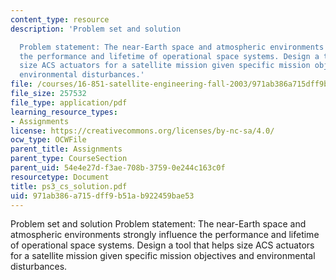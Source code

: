 ```yaml
---
content_type: resource
description: 'Problem set and solution

  Problem statement: The near-Earth space and atmospheric environments strongly influence
  the performance and lifetime of operational space systems. Design a tool that helps
  size ACS actuators for a satellite mission given specific mission objectives and
  environmental disturbances.'
file: /courses/16-851-satellite-engineering-fall-2003/971ab386a715dff9b51ab922459bae53_ps3_cs_solution.pdf
file_size: 257532
file_type: application/pdf
learning_resource_types:
- Assignments
license: https://creativecommons.org/licenses/by-nc-sa/4.0/
ocw_type: OCWFile
parent_title: Assignments
parent_type: CourseSection
parent_uid: 54e4e27d-f3ae-708b-3759-0e244c163c0f
resourcetype: Document
title: ps3_cs_solution.pdf
uid: 971ab386-a715-dff9-b51a-b922459bae53
---
```

Problem set and solution
Problem statement: The near-Earth space and atmospheric environments strongly influence the performance and lifetime of operational space systems. Design a tool that helps size ACS actuators for a satellite mission given specific mission objectives and environmental disturbances.